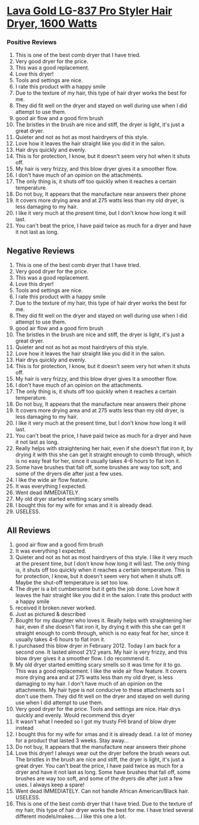 # [Lava Gold LG-837 Pro Styler Hair Dryer, 1600 Watts](https://products.checkmycream.com/products/Lava-Gold-LG-837-Pro-Styler-Hair-Dryer-1600-Watts.html)

### Positive Reviews

<ol>
      <li>This is one of the best comb dryer that I have tried.  </li>
      <li>Very good dryer for the price.  </li>
      <li>This was a good replacement.</li>
      <li>Love this dryer!  </li>
      <li>Tools and settings are nice.</li>
      <li>I rate this product with a happy smile</li>
      <li>Due to the texture of my hair, this type of hair dryer works the best for me.  </li>
      <li>They did fit well on the dryer and stayed on well during use when I did attempt to use them.</li>
      <li>good air flow and a good firm brush</li>
      <li>The bristles in the brush are nice and stiff, the dryer is light, it&#x27;s just a great dryer.  </li>
      <li>Quieter and not as hot as most hairdryers of this style.  </li>
      <li>Love how it leaves the hair straight like you did it in the salon.</li>
      <li>Hair drys quickly and evenly.</li>
      <li>This is for protection, I know, but it doesn&#x27;t seem very hot when it shuts off.  </li>
      <li>My hair is very frizzy, and this blow dryer gives it a smoother flow.  </li>
      <li>I don&#x27;t have much of an opinion on the attachments.</li>
      <li>The only thing is, it shuts off too quickly when it reaches a certain temperature.  </li>
      <li>Do not buy, It appears that the manufacture near answers their phone</li>
      <li>It covers more drying area and at 275 watts less than my old dryer, is less damaging to my hair.</li>
      <li>I like it very much at the present time, but I don&#x27;t know how long it will last.  </li>
      <li>You can&#x27;t beat the price, I have paid twice as much for a dryer and have it not last as long.</li>
</ol>


<h2>Negative Reviews</h2>
<ol>
<li> This is one of the best comb dryer that I have tried.  </li>
<li> Very good dryer for the price.  </li>
<li> This was a good replacement.</li>
<li> Love this dryer!  </li>
<li> Tools and settings are nice.</li>
<li> I rate this product with a happy smile</li>
<li> Due to the texture of my hair, this type of hair dryer works the best for me.  </li>
<li> They did fit well on the dryer and stayed on well during use when I did attempt to use them.</li>
<li> good air flow and a good firm brush</li>
<li> The bristles in the brush are nice and stiff, the dryer is light, it&#x27;s just a great dryer.  </li>
<li> Quieter and not as hot as most hairdryers of this style.  </li>
<li> Love how it leaves the hair straight like you did it in the salon.</li>
<li> Hair drys quickly and evenly.</li>
<li> This is for protection, I know, but it doesn&#x27;t seem very hot when it shuts off.  </li>
<li> My hair is very frizzy, and this blow dryer gives it a smoother flow.  </li>
<li> I don&#x27;t have much of an opinion on the attachments.</li>
<li> The only thing is, it shuts off too quickly when it reaches a certain temperature.  </li>
<li> Do not buy, It appears that the manufacture near answers their phone</li>
<li> It covers more drying area and at 275 watts less than my old dryer, is less damaging to my hair.</li>
<li> I like it very much at the present time, but I don&#x27;t know how long it will last.  </li>
<li> You can&#x27;t beat the price, I have paid twice as much for a dryer and have it not last as long.</li>
<li> Really helps with straightening her hair, even if she doesn&#x27;t flat iron it, by drying it with this she can get it straight enough to comb through, which is no easy feat for her, since it usually takes 4-6 hours to flat iron it.</li>
<li> Some have brushes that fall off, some brushes are way too soft, and some of the dryers die after just a few uses.  </li>
<li> I like the wide air flow feature.</li>
<li> It was everything I expected.</li>
<li> Went dead IMMEDIATELY.</li>
<li> My old dryer started emitting scary smells</li>
<li> I bought this for my wife for xmas and it is already dead.  </li>
<li> USELESS.</li>
</ol>

<h2>All Reviews</h2>

<ol>
    <li> good air flow and a good firm brush</li>
    <li> It was everything I expected.</li>
    <li> Quieter and not as hot as most hairdryers of this style.  I like it very much at the present time, but I don&#x27;t know how long it will last.  The only thing is, it shuts off too quickly when it reaches a certain temperature.  This is for protection, I know, but it doesn&#x27;t seem very hot when it shuts off.  Maybe the shut-off temperature is set too low.</li>
    <li> The dryer is a bit cumbersome but it gets the job done.  Love how it leaves the hair straight like you did it in the salon. I rate this product with a happy smile</li>
    <li> received it broken.never worked.</li>
    <li> Just as pictured &amp; described</li>
    <li> Bought for my daughter who loves it.  Really helps with straightening her hair, even if she doesn&#x27;t flat iron it, by drying it with this she can get it straight enough to comb through, which is no easy feat for her, since it usually takes 4-6 hours to flat iron it.</li>
    <li> I purchased this blow dryer in February 2012.  Today I am back for a second one.  It lasted almost 21/2 years.  My hair is very frizzy, and this blow dryer gives it a smoother flow.  I do recommend it.</li>
    <li> My old dryer started emitting scary smells so it was time for it to go. This was a good replacement. I like the wide air flow feature. It covers more drying area and at 275 watts less than my old dryer, is less damaging to my hair. I don&#x27;t have much of an opinion on the attachments. My hair type is not conducive to these attachments so I don&#x27;t use them. They did fit well on the dryer and stayed on well during use when I did attempt to use them.</li>
    <li> Very good dryer for the price.  Tools and settings are nice. Hair drys quickly and evenly. Would recommend this dryer</li>
    <li> It wasn&#x27;t what I needed so I got my trusty FHI brand of blow dryer instead</li>
    <li> I bought this for my wife for xmas and it is already dead.  I a lot of money for a product that lasted 3 weeks.  Stay away...</li>
    <li> Do not buy, It appears that the manufacture near answers their phone</li>
    <li> Love this dryer!  I always wear out the dryer before the brush wears out.  The bristles in the brush are nice and stiff, the dryer is light, it&#x27;s just a great dryer.  You can&#x27;t beat the price, I have paid twice as much for a dryer and have it not last as long. Some have brushes that fall off, some brushes are way too soft, and some of the dryers die after just a few uses.  I always keep a spare!</li>
    <li> Went dead IMMEDIATELY. Can not handle African American/Black hair. USELESS.</li>
    <li> This is one of the best comb dryer that I have tried.  Due to the texture of my hair, this type of hair dryer works the best for me.  I have tried several different models/makes.....I like this one a lot.</li>
</ol>




